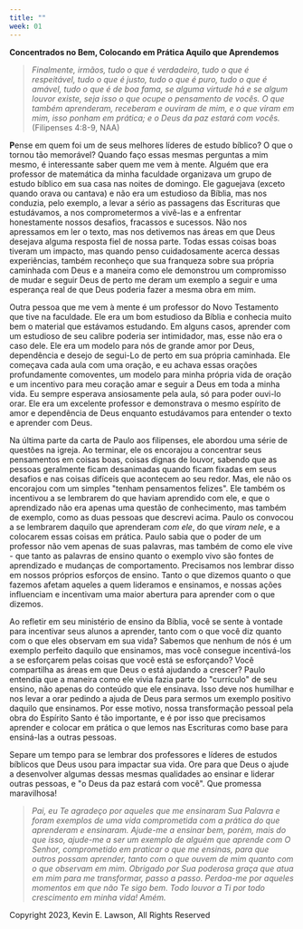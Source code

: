```yaml
---
title: ""
week: 01
---
```


**Concentrados no Bem, Colocando em Prática Aquilo que Aprendemos**

> *Finalmente, irmãos, tudo o que é verdadeiro, tudo o que é
> respeitável, tudo o que é justo, tudo o que é puro, tudo o que é
> amável, tudo o que é de boa fama, se alguma virtude há e se algum
> louvor existe, seja isso o que ocupe o pensamento de vocês. O que
> também aprenderam, receberam e ouviram de mim, e o que viram em mim,
> isso ponham em prática; e o Deus da paz estará com vocês.* (Filipenses
> 4:8-9, NAA)

**P**ense em quem foi um de seus melhores líderes de estudo bíblico? O
que o tornou tão memorável? Quando faço essas mesmas perguntas a mim
mesmo, é interessante saber quem me vem à mente. Alguém que era
professor de matemática da minha faculdade organizava um grupo de estudo
bíblico em sua casa nas noites de domingo. Ele gaguejava (exceto quando
orava ou cantava) e não era um estudioso da Bíblia, mas nos conduzia,
pelo exemplo, a levar a sério as passagens das Escrituras que
estudávamos, a nos comprometermos a vivê-las e a enfrentar honestamente
nossos desafios, fracassos e sucessos. Não nos apressamos em ler o
texto, mas nos detivemos nas áreas em que Deus desejava alguma resposta
fiel de nossa parte. Todas essas coisas boas tiveram um impacto, mas
quando penso cuidadosamente acerca dessas experiências, também reconheço
que sua franqueza sobre sua própria caminhada com Deus e a maneira como
ele demonstrou um compromisso de mudar e seguir Deus de perto me deram
um exemplo a seguir e uma esperança real de que Deus poderia fazer a
mesma obra em mim.

Outra pessoa que me vem à mente é um professor do Novo Testamento que
tive na faculdade. Ele era um bom estudioso da Bíblia e conhecia muito
bem o material que estávamos estudando. Em alguns casos, aprender com um
estudioso de seu calibre poderia ser intimidador, mas, esse não era o
caso dele. Ele era um modelo para nós de grande amor por Deus,
dependência e desejo de segui-Lo de perto em sua própria caminhada. Ele
começava cada aula com uma oração, e eu achava essas orações
profundamente comoventes, um modelo para minha própria vida de oração e
um incentivo para meu coração amar e seguir a Deus em toda a minha vida.
Eu sempre esperava ansiosamente pela aula, só para poder ouvi-lo orar.
Ele era um excelente professor e demonstrava o mesmo espírito de amor e
dependência de Deus enquanto estudávamos para entender o texto e
aprender com Deus.

Na última parte da carta de Paulo aos filipenses, ele abordou uma série
de questões na igreja. Ao terminar, ele os encorajou a concentrar seus
pensamentos em coisas boas, coisas dignas de louvor, sabendo que as
pessoas geralmente ficam desanimadas quando ficam fixadas em seus
desafios e nas coisas difíceis que acontecem ao seu redor. Mas, ele não
os encorajou com um simples "tenham pensamentos felizes". Ele também os
incentivou a se lembrarem do que haviam aprendido com ele, e que o
aprendizado não era apenas uma questão de conhecimento, mas também de
exemplo, como as duas pessoas que descrevi acima. Paulo os convocou a se
lembrarem daquilo que aprenderam *com ele*, do que *viram nele*, e a
colocarem essas coisas em prática. Paulo sabia que o poder de um
professor não vem apenas de suas palavras, mas também de como ele vive -
que tanto as palavras de ensino quanto o exemplo vivo são fontes de
aprendizado e mudanças de comportamento. Precisamos nos lembrar disso em
nossos próprios esforços de ensino. Tanto o que dizemos quanto o que
fazemos afetam aqueles a quem lideramos e ensinamos, e nossas ações
influenciam e incentivam uma maior abertura para aprender com o que
dizemos.

Ao refletir em seu ministério de ensino da Bíblia, você se sente à
vontade para incentivar seus alunos a aprender, tanto com o que você diz
quanto com o que eles observam em sua vida? Sabemos que nenhum de nós é
um exemplo perfeito daquilo que ensinamos, mas você consegue
incentivá-los a se esforçarem pelas coisas que você está se esforçando?
Você compartilha as áreas em que Deus o está ajudando a crescer? Paulo
entendia que a maneira como ele vivia fazia parte do "currículo" de seu
ensino, não apenas do conteúdo que ele ensinava. Isso deve nos humilhar
e nos levar a orar pedindo a ajuda de Deus para sermos um exemplo
positivo daquilo que ensinamos. Por esse motivo, nossa transformação
pessoal pela obra do Espírito Santo é tão importante, e é por isso que
precisamos aprender e colocar em prática o que lemos nas Escrituras como
base para ensiná-las a outras pessoas.

Separe um tempo para se lembrar dos professores e líderes de estudos
bíblicos que Deus usou para impactar sua vida. Ore para que Deus o ajude
a desenvolver algumas dessas mesmas qualidades ao ensinar e liderar
outras pessoas, e "o Deus da paz estará com você". Que promessa
maravilhosa!

> *Pai, eu Te agradeço por aqueles que me ensinaram Sua Palavra e foram
> exemplos de uma vida comprometida com a prática do que aprenderam e
> ensinaram. Ajude-me a ensinar bem, porém, mais do que isso, ajude-me a
> ser um exemplo de alguém que aprende com O Senhor, comprometido em
> praticar o que me ensinas, para que outros possam aprender, tanto com
> o que ouvem de mim quanto com o que observam em mim. Obrigado por Sua
> poderosa graça que atua em mim para me transformar, passo a passo.
> Perdoa-me por aqueles momentos em que não Te sigo bem. Todo louvor a
> Ti por todo crescimento em minha vida! Amém.*

Copyright 2023, Kevin E. Lawson, All Rights Reserved
